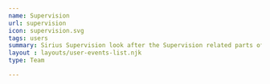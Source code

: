 ```yaml
---
name: Supervision
url: supervision
icon: supervision.svg
tags: users
summary: Sirius Supervision look after the Supervision related parts of Sirius case management.
layout : layouts/user-events-list.njk
type: Team

---
```

